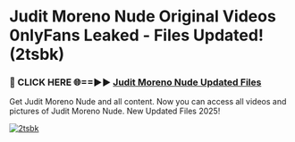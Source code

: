 # Judit Moreno Nude Original Videos 0nlyFans Leaked - Files Updated! (2tsbk)

<h3>🔴 CLICK HERE 🌐==►► <a href="https://tinyurl.com/5h6xmrr3" rel="nofollow">Judit Moreno Nude Updated Files</a></h3>

Get Judit Moreno Nude and all content. Now you can access all videos and pictures of Judit Moreno Nude. New Updated Files 2025!

[![2tsbk](https://i.imgur.com/KVD873Z.gif)](https://tinyurl.com/5h6xmrr3)

